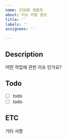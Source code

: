 ```yaml
---
name: ISSUE 템플릿
about: 이슈 라벨 생성
title: ''
labels: ''
assignees: ''

---
```


## Description
어떤 작업에 관한 이슈 인가요?

## Todo
- [ ] todo
- [ ] todo

## ETC
기타 사항
